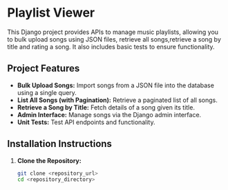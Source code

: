 # Playlist Viewer

This Django project provides APIs to manage music playlists, allowing you to bulk upload songs using JSON files, retrieve all songs,retrieve a song by title and rating a song. It also includes basic tests to ensure functionality.

## Project Features

- **Bulk Upload Songs:** Import songs from a JSON file into the database using a single query.
- **List All Songs (with Pagination):** Retrieve a paginated list of all songs.
- **Retrieve a Song by Title:** Fetch details of a song given its title.
- **Admin Interface:** Manage songs via the Django admin interface.
- **Unit Tests:** Test API endpoints and functionality.

## Installation Instructions

1. **Clone the Repository:**

   ```bash
   git clone <repository_url>
   cd <repository_directory>

